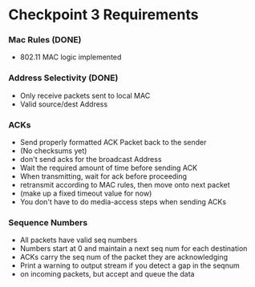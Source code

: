 # Checkpoint 3 Requirements #
### Mac Rules (DONE)
* 802.11 MAC logic implemented
### Address Selectivity (DONE)
* Only receive packets sent to local MAC
* Valid source/dest Address
### ACKs
* Send properly formatted ACK Packet back to the sender
* (No checksums yet)
* don't send acks for the broadcast Address
* Wait the required amount of time before sending ACK
* When transmitting, wait for ack before proceeding
* retransmit according to MAC rules, then move onto next packet
* (make up a fixed timeout value for now)
* You don't have to do media-access steps when sending ACKs
### Sequence Numbers
* All packets have valid seq numbers
* Numbers start at 0 and maintain a next seq num for each destination
* ACKs carry the seq num of the packet they are acknowledging
* Print a warning to output stream if you detect a gap in the seqnum
* on incoming packets, but accept and queue the data
